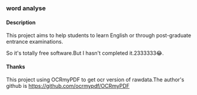 ### word analyse
#### Description

This project aims to help students to learn English or through post-graduate entrance examinations.

So it's totally free software.But I hasn't completed it.2333333😂.

#### Thanks
This project using OCRmyPDF to get ocr version of rawdata.The author's github is   https://github.com/ocrmypdf/OCRmyPDF
